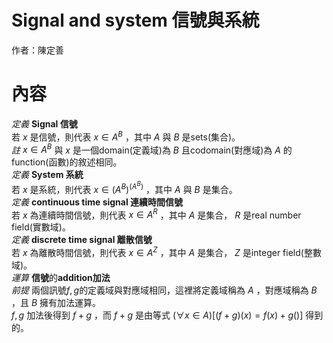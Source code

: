 # Signal and system 信號與系統
作者：陳定善
# 內容
*定義* **Signal 信號**  
若 $x$ 是信號，則代表 $x \in A^B$ ，其中 $A$ 與 $B$ 是sets(集合)。  
*註* $x \in A^B$ 與 $x$ 是一個domain(定義域)為 $B$ 且codomain(對應域)為 $A$ 的function(函數)的敘述相同。  
*定義* **System 系統**  
若 $x$ 是系統，則代表 $x \in \left(A^B\right)^\left(A^B\right)$ ，其中 $A$ 與 $B$ 是集合。  
*定義* **continuous time signal 連續時間信號**  
若 $x$ 為連續時間信號，則代表 $x \in A^R$ ，其中 $A$ 是集合， $R$ 是real number field(實數域)。  
*定義* **discrete time signal 離散信號**  
若 $x$ 為離散時間信號，則代表 $x \in A^Z$ ，其中 $A$ 是集合， $Z$ 是integer field(整數域)。  
*運算* **信號**的**addition加法**  
*前提* 兩個訊號$f,g$的定義域與對應域相同，這裡將定義域稱為 $A$ ，對應域稱為 $B$ ，且 $B$ 擁有加法運算。  
$f,g$ 加法後得到 $f+g$ ，而 $f+g$ 是由等式 $\left(\forall x \in A\right)\left[\left(f+g\right)\left(x\right) = f\left(x\right)+g\left(\right)\right]$ 得到的。  
